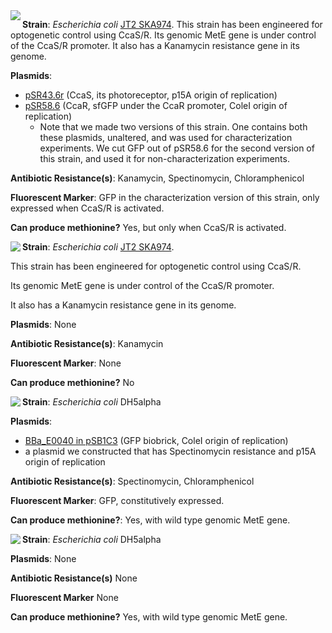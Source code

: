 
<img align="left" src="http://2018.igem.org/wiki/images/a/a9/T--Waterloo--MeetMicro_JT2CcaSR.png">

**Strain**: _Escherichia coli_ [JT2 SKA974](https://www.addgene.org/80403/). This strain has been engineered for optogenetic control using CcaS/R. Its genomic MetE gene is under control of the CcaS/R promoter. It also has a Kanamycin resistance gene in its genome. 

**Plasmids**:
- [pSR43.6r](https://www.addgene.org/63197/) (CcaS, its photoreceptor, p15A origin of replication)
- [pSR58.6](https://www.addgene.org/63176/) (CcaR, sfGFP under the CcaR promoter, ColeI origin of replication)
  - Note that we made two versions of this strain. One contains both these plasmids, unaltered, and was used for characterization 
 experiments. We cut GFP out of pSR58.6 for the second version of this strain, and used it for non-characterization experiments.   
 
**Antibiotic Resistance(s)**: Kanamycin, Spectinomycin, Chloramphenicol 

**Fluorescent Marker**: GFP in the characterization version of this strain, only expressed when CcaS/R is activated.

**Can produce methionine?** Yes, but only when CcaS/R is activated. 





<img align="left" src="http://2018.igem.org/wiki/images/5/56/T--Waterloo--MeetMicro_JT2.png">



**Strain**: _Escherichia coli_ [JT2 SKA974](https://www.addgene.org/80403/). 

This strain has been engineered for optogenetic control using CcaS/R. 

Its genomic MetE gene is under control of the CcaS/R promoter. 

It also has a Kanamycin resistance gene in its genome. 

**Plasmids**: None

**Antibiotic Resistance(s)**: Kanamycin

**Fluorescent Marker**: None

**Can produce methionine?** No 


 



<img align="left" src="http://2018.igem.org/wiki/images/c/c9/T--Waterloo--MeetMicro_GFP.png">

**Strain**: _Escherichia coli_ DH5alpha 

**Plasmids**:
- [BBa_E0040 in pSB1C3](http://parts.igem.org/Part:BBa_E0040) (GFP biobrick, ColeI origin of replication)
- a plasmid we constructed that has Spectinomycin resistance and p15A origin of replication

**Antibiotic Resistance(s)**: Spectinomycin, Chloramphenicol 

**Fluorescent Marker**: GFP, constitutively expressed. 

**Can produce methionine?**: Yes, with wild type genomic MetE gene. 





<img align="left" src="http://2018.igem.org/wiki/images/9/92/T--Waterloo--MeetMicro_dh5.png">

**Strain**: _Escherichia coli_ DH5alpha

**Plasmids**: None

**Antibiotic Resistance(s)** None

**Fluorescent Marker** None

**Can produce methionine?** Yes, with wild type genomic MetE gene. 
